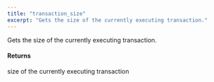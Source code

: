 ```yaml
---
title: "transaction_size"
excerpt: "Gets the size of the currently executing transaction."
---
```

Gets the size of the currently executing transaction.

#### Returns
size of the currently executing transaction